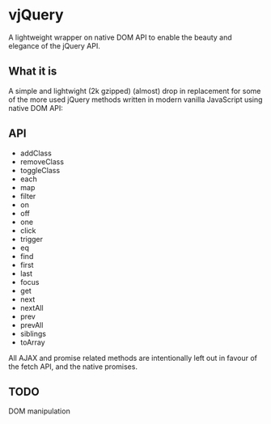 # vjQuery
A lightweight wrapper on native DOM API to enable the beauty and elegance of the jQuery API.

## What it is
A simple and lightwight (2k gzipped) (almost) drop in replacement for some of the more used jQuery methods written in modern vanilla JavaScript using native DOM API:

## API
- addClass
- removeClass
- toggleClass
- each
- map
- filter
- on
- off
- one
- click
- trigger
- eq
- find
- first
- last
- focus
- get
- next
- nextAll
- prev
- prevAll
- siblings
- toArray

All AJAX and promise related methods are intentionally left out in favour of the fetch API, and the native promises. 

## TODO
DOM manipulation